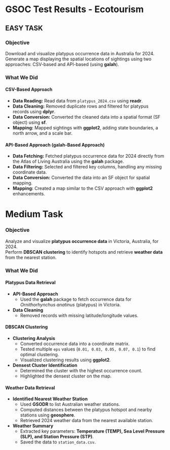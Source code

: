 # GSOC Test Results - Ecotourism

## EASY TASK

### Objective

Download and visualize platypus occurrence data in Australia for 2024.  
Generate a map displaying the spatial locations of sightings using two approaches: CSV-based and API-based (using **galah**).

### What We Did

#### CSV-Based Approach
- **Data Reading:**  Read data from `platypus_2024.csv` using **readr**.
- **Data Cleaning:**  Removed duplicate rows and filtered for platypus records using **dplyr**.
- **Data Conversion:**  Converted the cleaned data into a spatial format (SF object) using **sf**.
- **Mapping:**  Mapped sightings with **ggplot2**, adding state boundaries, a north arrow, and a scale bar.

#### API-Based Approach (galah-Based Approach)
- **Data Fetching:**  Fetched platypus occurrence data for 2024 directly from the Atlas of Living Australia using the **galah** package.
- **Data Filtering:**  Selected and filtered key columns, handling any missing coordinate data.
- **Data Conversion:**  Converted the data into an SF object for spatial mapping.
- **Mapping:**  Created a map similar to the CSV approach with **ggplot2** enhancements.


# Medium Task

### Objective  

Analyze and visualize **platypus occurrence data** in Victoria, Australia, for 2024.  
Perform **DBSCAN clustering** to identify hotspots and retrieve **weather data** from the nearest station.  

### What We Did  

#### **Platypus Data Retrieval**  

- **API-Based Approach**  
  - Used the **galah** package to fetch occurrence data for *Ornithorhynchus anatinus* (platypus) in Victoria.  
- **Data Cleaning**  
  - Removed records with missing latitude/longitude values.  

#### **DBSCAN Clustering**  

- **Clustering Analysis**  
  - Converted occurrence data into a coordinate matrix.  
  - Tested multiple `eps` values (`0.01, 0.03, 0.05, 0.07, 0.1`) to find optimal clustering.  
  - Visualized clustering results using **ggplot2**.  
- **Densest Cluster Identification**  
  - Determined the cluster with the highest occurrence count.  
  - Highlighted the densest cluster on the map.  

#### **Weather Data Retrieval**  

- **Identified Nearest Weather Station**  
  - Used **GSODR** to list Australian weather stations.  
  - Computed distances between the platypus hotspot and nearby stations using **geosphere**.  
  - Retrieved 2024 weather data from the nearest available station.  
- **Weather Summary**  
  - Extracted key parameters: **Temperature (TEMP), Sea Level Pressure (SLP), and Station Pressure (STP)**.  
  - Saved the data to `station_data.csv`.  




